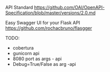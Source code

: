 


API Standard https://github.com/OAI/OpenAPI-Specification/blob/master/versions/2.0.md

Easy Swagger UI for your Flask API
https://github.com/rochacbruno/flasgger


TODO:

- cobertura
- gunicorn api
- 8080 port as args - api
- Debug=True/False as arg -api

